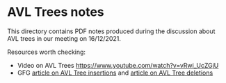 # AVL Trees notes

This directory contains PDF notes produced during the discussion about AVL trees in our meeting on 16/12/2021.

Resources worth checking:
- Video on AVL Trees https://www.youtube.com/watch?v=vRwi_UcZGjU
- GFG [article on AVL Tree insertions](https://www.geeksforgeeks.org/avl-tree-set-1-insertion/) and [article on AVL Tree deletions](https://www.geeksforgeeks.org/avl-tree-set-2-deletion/?ref=lbp) 